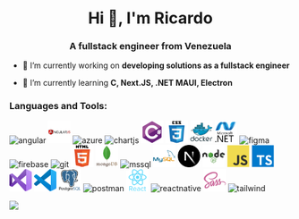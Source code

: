 <h1 align="center">Hi 👋, I'm Ricardo</h1>
<h3 align="center">A fullstack engineer from Venezuela</h3>

- 🔭 I’m currently working on **developing solutions as a fullstack engineer**

- 🌱 I’m currently learning **C, Next.JS, .NET MAUI, Electron**

<p align="left">
</p>

<h3 align="left">Languages and Tools:</h3>
<p align="left"> 
<img src="https://angular.io/assets/images/logos/angular/angular.svg" alt="angular" width="40" height="40" />
<img
    src="https://raw.githubusercontent.com/devicons/devicon/master/icons/angularjs/angularjs-original-wordmark.svg"
    alt="angularjs" width="40" height="40" /> 
</a> 
<img
    src="https://www.vectorlogo.zone/logos/microsoft_azure/microsoft_azure-icon.svg" alt="azure" width="40"
    height="40" />  
<img
    src="https://www.chartjs.org/media/logo-title.svg" alt="chartjs" width="40" height="40" />
<img
    src="https://raw.githubusercontent.com/devicons/devicon/master/icons/csharp/csharp-original.svg"
    alt="csharp" width="40" height="40" /> 
<img
    src="https://raw.githubusercontent.com/devicons/devicon/master/icons/css3/css3-original-wordmark.svg"
    alt="css3" width="40" height="40" /> 
<img
    src="https://raw.githubusercontent.com/devicons/devicon/master/icons/docker/docker-original-wordmark.svg"
    alt="docker" width="40" height="40" /> 
<img
    src="https://raw.githubusercontent.com/devicons/devicon/master/icons/dot-net/dot-net-original-wordmark.svg"
    alt="dotnet" width="40" height="40" /> 
<img src="https://www.vectorlogo.zone/logos/figma/figma-icon.svg" alt="figma" width="40"
    height="40" /> 
<img
    src="https://www.vectorlogo.zone/logos/firebase/firebase-icon.svg" alt="firebase" width="40"
    height="40" /> 
<img
    src="https://www.vectorlogo.zone/logos/git-scm/git-scm-icon.svg" alt="git" width="40" height="40" />
<img
    src="https://raw.githubusercontent.com/devicons/devicon/master/icons/html5/html5-original-wordmark.svg"
    alt="html5" width="40" height="40" />  
<img
    src="https://raw.githubusercontent.com/devicons/devicon/master/icons/mongodb/mongodb-original-wordmark.svg"
    alt="mongodb" width="40" height="40" /> 
<img
    src="https://www.svgrepo.com/show/303229/microsoft-sql-server-logo.svg" alt="mssql" width="40"
    height="40" /> 
<img
    src="https://raw.githubusercontent.com/devicons/devicon/master/icons/mysql/mysql-original-wordmark.svg"
    alt="mysql" width="40" height="40" /> 
<img src="https://raw.githubusercontent.com/devicons/devicon/master/icons/nextjs/nextjs-original.svg" alt="nextjs" width="40"
    height="40" /> 
<img
    src="https://raw.githubusercontent.com/devicons/devicon/master/icons/nodejs/nodejs-original-wordmark.svg"
    alt="nodejs" width="40" height="40" /> 
<img
    src="https://raw.githubusercontent.com/devicons/devicon/master/icons/javascript/javascript-original.svg"
    alt="nodejs" width="40" height="40" /> 
<img
    src="https://raw.githubusercontent.com/devicons/devicon/master/icons/typescript/typescript-original.svg"
    alt="nodejs" width="40" height="40" /> 
<img
    src="https://raw.githubusercontent.com/devicons/devicon/master/icons/visualstudio/visualstudio-original.svg"
    alt="nodejs" width="40" height="40" /> 
<img
    src="https://raw.githubusercontent.com/devicons/devicon/master/icons/vscode/vscode-original.svg"
    alt="nodejs" width="40" height="40" /> 
<img
    src="https://raw.githubusercontent.com/devicons/devicon/master/icons/postgresql/postgresql-original-wordmark.svg"
    alt="postgresql" width="40" height="40" /> 
<img src="https://www.vectorlogo.zone/logos/getpostman/getpostman-icon.svg" alt="postman"
    width="40" height="40" /> 
<img
    src="https://raw.githubusercontent.com/devicons/devicon/master/icons/react/react-original-wordmark.svg"
    alt="react" width="40" height="40" /> 
<img src="https://reactnative.dev/img/header_logo.svg" alt="reactnative" width="40"
    height="40" /> 
<img
    src="https://raw.githubusercontent.com/devicons/devicon/master/icons/sass/sass-original.svg" alt="sass"
    width="40" height="40" /> 
<img
    src="https://www.vectorlogo.zone/logos/tailwindcss/tailwindcss-icon.svg" alt="tailwind" width="40"
    height="40" /> 
</p>

![](https://github-readme-streak-stats.herokuapp.com/?user=lovomax&theme=dark&hide_border=false)<br/>
